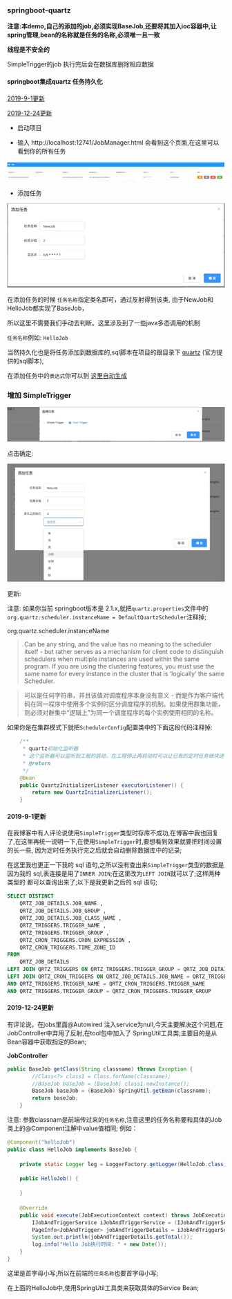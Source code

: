 ### springboot-quartz



**注意:本demo,自己的添加的job,必须实现BaseJob,还要将其加入ioc容器中,让spring管理,bean的名称就是任务的名称,必须唯一且一致**

**线程是不安全的**

SimpleTrigger的job 执行完后会在数据库删除相应数据

#### springboot集成quartz 任务持久化

[2019-9-1更新](#2019-9-1更新)

[2019-12-24更新](#2019-12-24更新)

* 启动项目

* 输入 http://localhost:12741/JobManager.html 会看到这个页面,在这里可以看到你的所有任务

![image](https://github.com/haoxiaoyong1014/best-pay-demo/raw/master/src/main/java/com/github/lly835/Images/q1.jpg)

* 添加任务 

![image](https://github.com/haoxiaoyong1014/best-pay-demo/raw/master/src/main/java/com/github/lly835/Images/q3.jpg)

在添加任务的时候 `任务名称`指定类名即可，通过反射得到该类, 由于NewJob和HelloJob都实现了BaseJob，

所以这里不需要我们手动去判断。这里涉及到了一些java多态调用的机制

`任务名称`例如: `HelloJob`

当然持久化也是将任务添加到数据库的,sql脚本在项目的跟目录下 <a href="https://github.com/HLW-Tec/springboot-quartz/blob/master/quartz.sql">quartz</a> (官方提供的sql脚本),

在添加任务中的`表达式`你可以到 <a href="http://cron.qqe2.com/">这里自动生成</a> 

### 增加 SimpleTrigger

![image](https://github.com/haoxiaoyong1014/best-pay-demo/raw/master/src/main/java/com/github/lly835/Images/q4.jpg)

点击确定:

![image](https://github.com/haoxiaoyong1014/best-pay-demo/raw/master/src/main/java/com/github/lly835/Images/q5.jpg)

更新:

注意: 如果你当前 springboot版本是 2.1.x,就把`quartz.properties`文件中的`org.quartz.scheduler.instanceName = DefaultQuartzScheduler`注释掉;

org.quartz.scheduler.instanceName

> Can be any string, and the value has no meaning to the scheduler itself - but rather serves as a mechanism for client code to distinguish schedulers when multiple instances are used within the same program. If you are using the clustering features, you must use the same name for every instance in the cluster that is ‘logically’ the same Scheduler.

> 可以是任何字符串，并且该值对调度程序本身没有意义 - 而是作为客户端代码在同一程序中使用多个实例时区分调度程序的机制。如果使用群集功能，则必须对群集中“逻辑上”为同一个调度程序的每个实例使用相同的名称。

如果你是在集群模式下就把`SchedulerConfig`配置类中的下面这段代码注释掉:

```java
    /**
     * quartz初始化监听器
     * 这个监听器可以监听到工程的启动，在工程停止再启动时可以让已有的定时任务继续进行。
     * @return
     */
    @Bean
    public QuartzInitializerListener executorListener() {
        return new QuartzInitializerListener();
    }
```

#### 2019-9-1更新

在我博客中有人评论说使用`SimpleTrigger`类型时存库不成功,在博客中我也回复了,在这里再统一说明一下,在使用`SimpleTrigger`时,要想看到效果就要把时间设置的长一些,
因为定时任务执行完之后就会自动删除数据库中的记录;

在这里我也更正一下我的 sql 语句,之所以没有查出来`SimpleTrigger`类型的数据是因为我的 sql,表连接是用了`INNER JOIN`;在这里改为`LEFT JOIN`就可以了;这样两种类型的
都可以查询出来了;以下是我更新之后的 sql 语句;

```sql
SELECT DISTINCT
	QRTZ_JOB_DETAILS.JOB_NAME ,
	QRTZ_JOB_DETAILS.JOB_GROUP ,
	QRTZ_JOB_DETAILS.JOB_CLASS_NAME ,
	QRTZ_TRIGGERS.TRIGGER_NAME ,
	QRTZ_TRIGGERS.TRIGGER_GROUP ,
	QRTZ_CRON_TRIGGERS.CRON_EXPRESSION ,
	QRTZ_CRON_TRIGGERS.TIME_ZONE_ID
FROM
	QRTZ_JOB_DETAILS
LEFT JOIN QRTZ_TRIGGERS ON QRTZ_TRIGGERS.TRIGGER_GROUP = QRTZ_JOB_DETAILS.JOB_GROUP
LEFT JOIN QRTZ_CRON_TRIGGERS ON QRTZ_JOB_DETAILS.JOB_NAME = QRTZ_TRIGGERS.JOB_NAME
AND QRTZ_TRIGGERS.TRIGGER_NAME = QRTZ_CRON_TRIGGERS.TRIGGER_NAME
AND QRTZ_TRIGGERS.TRIGGER_GROUP = QRTZ_CRON_TRIGGERS.TRIGGER_GROUP
```

#### 2019-12-24更新

有评论说，在jobs里面@Autowired 注入service为null,今天主要解决这个问题,在JobController中弃用了反射,在tool包中加入了
SpringUtil工具类;主要目的是从Bean容器中获取指定的Bean;

**JobController**
```java
public BaseJob getClass(String classname) throws Exception {
        //Class<?> class1 = Class.forName(classname);
        //BaseJob baseJob = (BaseJob) class1.newInstance();
        BaseJob baseJob = (BaseJob) SpringUtil.getBean(classname);
        return baseJob;
    }
```
注意: 参数classnam是前端传过来的`任务名称`,注意这里的任务名称要和具体的Job类上的@Component注解中value值相同;
例如：
```java
@Component("helloJob")
public class HelloJob implements BaseJob {

    private static Logger log = LoggerFactory.getLogger(HelloJob.class);

    public HelloJob() {

    }

    @Override
    public void execute(JobExecutionContext context) throws JobExecutionException {
        IJobAndTriggerService iJobAndTriggerService = (IJobAndTriggerService) SpringUtil.getBean("IJobAndTriggerServiceImpl");
        PageInfo<JobAndTrigger> jobAndTriggerDetails = iJobAndTriggerService.getJobAndTriggerDetails(1, 10);
        System.out.println(jobAndTriggerDetails.getTotal());
        log.info("Hello Job执行时间: " + new Date());
    }
}
```
这里是首字母小写;所以在前端的`任务名称`也要首字母小写;

在上面的HelloJob中,使用SpringUtil工具类来获取具体的Service Bean;

